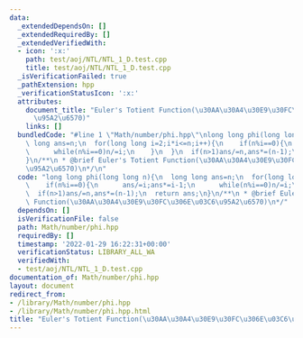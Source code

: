 ```yaml
---
data:
  _extendedDependsOn: []
  _extendedRequiredBy: []
  _extendedVerifiedWith:
  - icon: ':x:'
    path: test/aoj/NTL/NTL_1_D.test.cpp
    title: test/aoj/NTL/NTL_1_D.test.cpp
  _isVerificationFailed: true
  _pathExtension: hpp
  _verificationStatusIcon: ':x:'
  attributes:
    document_title: "Euler's Totient Function(\u30AA\u30A4\u30E9\u30FC\u306E\u03C6\
      \u95A2\u6570)"
    links: []
  bundledCode: "#line 1 \"Math/number/phi.hpp\"\nlong long phi(long long n){\n  long\
    \ long ans=n;\n  for(long long i=2;i*i<=n;i++){\n    if(n%i==0){\n      ans/=i;ans*=i-1;\n\
    \      while(n%i==0)n/=i;\n    }\n  }\n  if(n>1)ans/=n,ans*=(n-1);\n  return ans;\n\
    }\n/**\n * @brief Euler's Totient Function(\u30AA\u30A4\u30E9\u30FC\u306E\u03C6\
    \u95A2\u6570)\n*/\n"
  code: "long long phi(long long n){\n  long long ans=n;\n  for(long long i=2;i*i<=n;i++){\n\
    \    if(n%i==0){\n      ans/=i;ans*=i-1;\n      while(n%i==0)n/=i;\n    }\n  }\n\
    \  if(n>1)ans/=n,ans*=(n-1);\n  return ans;\n}\n/**\n * @brief Euler's Totient\
    \ Function(\u30AA\u30A4\u30E9\u30FC\u306E\u03C6\u95A2\u6570)\n*/"
  dependsOn: []
  isVerificationFile: false
  path: Math/number/phi.hpp
  requiredBy: []
  timestamp: '2022-01-29 16:22:31+00:00'
  verificationStatus: LIBRARY_ALL_WA
  verifiedWith:
  - test/aoj/NTL/NTL_1_D.test.cpp
documentation_of: Math/number/phi.hpp
layout: document
redirect_from:
- /library/Math/number/phi.hpp
- /library/Math/number/phi.hpp.html
title: "Euler's Totient Function(\u30AA\u30A4\u30E9\u30FC\u306E\u03C6\u95A2\u6570)"
---
```

